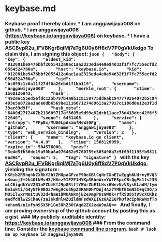 # keybase.md
### Keybase proof  I hereby claim:    * I am anggawijaya008 on github.   * I am anggawijaya008 (https://keybase.io/anggawijaya008) on keybase.   * I have a public key ASCBvpR2u_IFVBKgrBqiMj7aTg6U0y8ff8dV7P0gVkUkdgo  To claim this, I am signing this object:  ```json {   "body": {     "key": {       "eldest_kid": "012081be9476bbf2055412a0ac1aa2323eda4e0e94d32f1f7fc755ecfd20564524760a",       "host": "keybase.io",       "kid": "012081be9476bbf2055412a0ac1aa2323eda4e0e94d32f1f7fc755ecfd20564524760a",       "uid": "bc099c1c0a11f27df0a26cbd1f1bb119",       "username": "anggawijaya008"     },     "merkle_root": {       "ctime": 1568126943,       "hash": "492aec55ed5efdcc25b797b4a0b1c8159775dd6abc947779264072b5c94493e5e072aa3ade0db6569be1116671274d9613a27917c1186d0e12e3f1d39ac89d9f",       "hash_meta": "6400d27f2407b213609717af3605e9d99a82dcb11ace73d413dcc42f6f522640",       "seqno": 6431408     },     "service": {       "entropy": "FPpBx/MUG0LpdxxmfMsW30Pg",       "name": "github",       "username": "anggawijaya008"     },     "type": "web_service_binding",     "version": 2   },   "client": {     "name": "keybase.io go client",     "version": "4.4.0"   },   "ctime": 1568126950,   "expire_in": 504576000,   "prev": "3e4d5fb36dc19a50ba8a076462e5760759c565498a7c9f69f1195fb58116ad96",   "seqno": 5,   "tag": "signature" } ```  with the key [ASCBvpR2u_IFVBKgrBqiMj7aTg6U0y8ff8dV7P0gVkUkdgo](https://keybase.io/anggawijaya008), yielding the signature:  ``` hKRib2R5hqhkZXRhY2hlZMOpaGFzaF90eXBlCqNrZXnEIwEggb6UdrvyBVQSoKwaojI+2k4OlNMvH3/HVez9IFZFJHYKp3BheWxvYWTESpcCBcQgPk1fs23BmlC6igdkYuV2B1nFZUmKfJ9p8RlftYEWrZbEILHsx6WevNvVSysKLadM/tymBe1ukti/G4yNTk9BOz7wAgHCo3NpZ8RAH0HYDWj4Az7YMhTESmN5I+qC3O/pMUSIlwxrNmItuV33d+haW1bWUANRmjE2e9mpPUzGW8k+rfR9Q8StV9cXCKhzaWdfdHlwZSCkaGFzaIKkdHlwZQildmFsdWXEIGz6AZEQPkQf0cIpbRWWxfTb+ehsmN/u1vfyb9SX5H1Go3RhZ80CAqd2ZXJzaW9uAQ==  ```  And finally, I am proving ownership of the github account by posting this as a gist.  ### My publicly-auditable identity:  https://keybase.io/anggawijaya008  ### From the command line:  Consider the [keybase command line program](https://keybase.io/download).  ```bash # look me up keybase id anggawijaya008 ```

